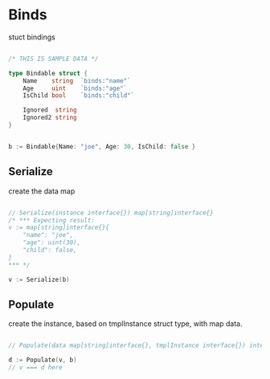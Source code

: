 # Binds

stuct bindings

```go

/* THIS IS SAMPLE DATA */

type Bindable struct {
	Name	string	`binds:"name"`
	Age 	uint	`binds:"age"`
	IsChild	bool	`binds:"child"`

	Ignored  string
	Ignored2 string
}


b := Bindable{Name: "joe", Age: 30, IsChild: false }

```

## Serialize

create the data map

```go

// Serialize(instance interface{}) map[string]interface{}
/* *** Expecting result: 
v := map[string]interface{}{
	"name": "joe",
	"age": uint(30),
	"child": false,
}
*** */

v := Serialize(b)

```

## Populate

create the instance, based on tmplInstance struct type, with map data.

```go

// Populate(data map[string]interface{}, tmplInstance interface{}) interface{}

d := Populate(v, b)
// v === d here

```

